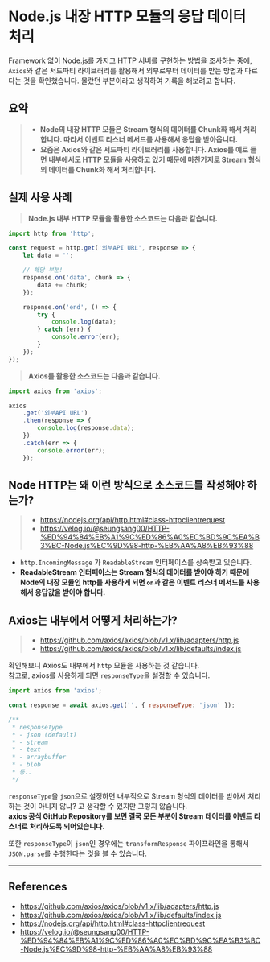 # Node.js 내장 HTTP 모듈의 응답 데이터 처리

Framework 없이 Node.js를 가지고 HTTP 서버를 구현하는 방법을 조사하는 중에, `Axios`와 같은 서드파티 라이브러리를 활용해서 외부로부터 데이터를 받는 방법과 다르다는 것을 확인했습니다. 몰랐던 부분이라고 생각하여 기록을 해보려고 합니다.

## 요약

> -   **Node의 내장 HTTP 모듈은 Stream 형식의 데이터를 Chunk화 해서 처리합니다. 따라서 이벤트 리스너 메서드를 사용해서 응답을 받아옵니다.**
> -   **요즘은 Axios와 같은 서드파티 라이브러리를 사용합니다. Axios를 예로 들면 내부에서도 HTTP 모듈을 사용하고 있기 때문에 마찬가지로 Stream 형식의 데이터를 Chunk화 해서 처리합니다.**

## 실제 사용 사례

> **Node.js 내부 HTTP 모듈을 활용한 소스코드는 다음과 같습니다.**

```javascript
import http from 'http';

const request = http.get('외부API URL', response => {
    let data = '';

    // 해당 부분!
    response.on('data', chunk => {
        data += chunk;
    });

    response.on('end', () => {
        try {
            console.log(data);
        } catch (err) {
            console.error(err);
        }
    });
});
```

> **Axios를 활용한 소스코드는 다음과 같습니다.**

```javascript
import axios from 'axios';

axios
    .get('외부API URL')
    .then(response => {
        console.log(response.data);
    })
    .catch(err => {
        console.error(err);
    });
```

## Node HTTP는 왜 이런 방식으로 소스코드를 작성해야 하는가?

> -   https://nodejs.org/api/http.html#class-httpclientrequest
> -   https://velog.io/@seungsang00/HTTP-%ED%94%84%EB%A1%9C%ED%86%A0%EC%BD%9C%EA%B3%BC-Node.js%EC%9D%98-http-%EB%AA%A8%EB%93%88

-   `http.IncomingMessage` 가 `ReadableStream` 인터페이스를 상속받고 있습니다.<br/>
-   **ReadableStream 인터페이스는 Stream 형식의 데이터를 받아야 하기 때문에 Node의 내장 모듈인 http를 사용하게 되면 `on`과 같은 이벤트 리스너 메서드를 사용해서 응답값을 받아야 합니다.**

## Axios는 내부에서 어떻게 처리하는가?

> -   https://github.com/axios/axios/blob/v1.x/lib/adapters/http.js
> -   https://github.com/axios/axios/blob/v1.x/lib/defaults/index.js

확인해보니 Axios도 내부에서 `http` 모듈을 사용하는 것 같습니다.<br/>
참고로, axios를 사용하게 되면 `responseType`을 설정할 수 있습니다.

```javascript
import axios from 'axios';

const response = await axios.get('', { responseType: 'json' });

/**
 * responseType
 * - json (default)
 * - stream
 * - text
 * - arraybuffer
 * - blob
 * 등..
 */
```

`responseType`을 `json`으로 설정하면 내부적으로 Stream 형식의 데이터를 받아서 처리하는 것이 아니지 않냐? 고 생각할 수 있지만 그렇지 않습니다.<br/>
**axios 공식 GitHub Repository를 보면 결국 모든 부분이 Stream 데이터를 이벤트 리스너로 처리하도록 되어있습니다.**

또한 `responseType`이 `json`인 경우에는 `transformResponse` 파이프라인을 통해서 `JSON.parse`를 수행한다는 것을 볼 수 있습니다.

---

## References

-   https://github.com/axios/axios/blob/v1.x/lib/adapters/http.js
-   https://github.com/axios/axios/blob/v1.x/lib/defaults/index.js
-   https://nodejs.org/api/http.html#class-httpclientrequest
-   https://velog.io/@seungsang00/HTTP-%ED%94%84%EB%A1%9C%ED%86%A0%EC%BD%9C%EA%B3%BC-Node.js%EC%9D%98-http-%EB%AA%A8%EB%93%88
